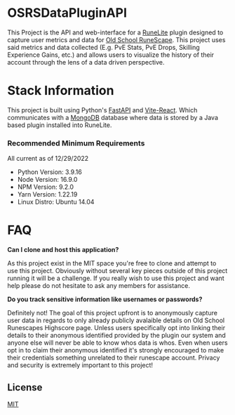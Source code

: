 
# OSRSDataPluginAPI

This Project is the API and web-interface for a [RuneLite](https://runelite.net/) plugin designed to capture user metrics and data for [Old School RuneScape](https://oldschool.runescape.com/). This project uses said metrics and data collected (E.g. PvE Stats, PvE Drops, Skilling Experience Gains, etc.) and allows users to visualize the history of their account through the lens of a data driven perspective.

# Stack Information

This project is built using Python's [FastAPI](https://fastapi.tiangolo.com/) and [Vite-React](https://vitejs.dev/). Which communicates with a [MongoDB](https://www.mongodb.com/home) database where data is stored by a Java based plugin installed into RuneLite.

### Recommended Minimum Requirements
All current as of 12/29/2022

* Python Version: 3.9.16
* Node Version: 16.9.0
* NPM Version: 9.2.0
* Yarn Version: 1.22.19
* Linux Distro: Ubuntu 14.04

# FAQ

**Can I clone and host this application?**

As this project exist in the MIT space you're free to clone and attempt to use this project. Obviously without several key pieces outside of this project running it will be a challenge. If you really wish to use this project and want help please do not hesitate to ask any members for assistance.

**Do you track sensitive information like usernames or passwords?**

Definitely not! The goal of this project upfront is to anonymously capture user data in regards to only already publicly avalaible details on Old School Runescapes Highscore page. Unless users specifically opt into linking their details to their anonymous identified provided by the plugin our system and anyone else will never be able to know whos data is whos. Even when users opt in to claim their anonymous identified it's strongly encouraged to make their credentials something unrelated to their runescape account. Privacy and security is extremely important to this project!

## License

[MIT](https://choosealicense.com/licenses/mit/)

